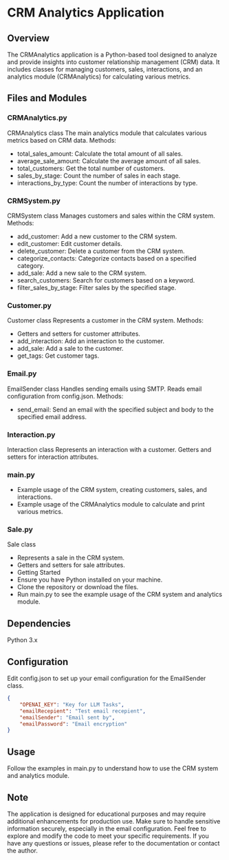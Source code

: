 # CRM Analytics Application

## Overview
The CRMAnalytics application is a Python-based tool designed to analyze and provide insights into customer relationship management (CRM) data. It includes classes for managing customers, sales, interactions, and an analytics module (CRMAnalytics) for calculating various metrics.

## Files and Modules
### CRMAnalytics.py
CRMAnalytics class
The main analytics module that calculates various metrics based on CRM data.
Methods:
- total_sales_amount: Calculate the total amount of all sales.
- average_sale_amount: Calculate the average amount of all sales.
- total_customers: Get the total number of customers.
- sales_by_stage: Count the number of sales in each stage.
- interactions_by_type: Count the number of interactions by type.
### CRMSystem.py
CRMSystem class
Manages customers and sales within the CRM system.
Methods:
- add_customer: Add a new customer to the CRM system.
- edit_customer: Edit customer details.
- delete_customer: Delete a customer from the CRM system.
- categorize_contacts: Categorize contacts based on a specified category.
- add_sale: Add a new sale to the CRM system.
- search_customers: Search for customers based on a keyword.
- filter_sales_by_stage: Filter sales by the specified stage.
### Customer.py
Customer class
Represents a customer in the CRM system.
Methods:
- Getters and setters for customer attributes.
- add_interaction: Add an interaction to the customer.
- add_sale: Add a sale to the customer.
- get_tags: Get customer tags.
### Email.py
EmailSender class
Handles sending emails using SMTP.
Reads email configuration from config.json.
Methods:
- send_email: Send an email with the specified subject and body to the specified email address.
### Interaction.py
Interaction class
Represents an interaction with a customer.
Getters and setters for interaction attributes.
### main.py
- Example usage of the CRM system, creating customers, sales, and interactions.
- Example usage of the CRMAnalytics module to calculate and print various metrics.
### Sale.py
Sale class
- Represents a sale in the CRM system.
- Getters and setters for sale attributes.
- Getting Started
- Ensure you have Python installed on your machine.
- Clone the repository or download the files.
- Run main.py to see the example usage of the CRM system and analytics module.
## Dependencies
Python 3.x

## Configuration
Edit config.json to set up your email configuration for the EmailSender class.

```json
{
    "OPENAI_KEY": "Key for LLM Tasks",
    "emailRecepient": "Test email recepient",
    "emailSender": "Email sent by",
    "emailPassword": "Email encryption"
}
```
## Usage
Follow the examples in main.py to understand how to use the CRM system and analytics module.

## Note
The application is designed for educational purposes and may require additional enhancements for production use.
Make sure to handle sensitive information securely, especially in the email configuration.
Feel free to explore and modify the code to meet your specific requirements. If you have any questions or issues, please refer to the documentation or contact the author.
